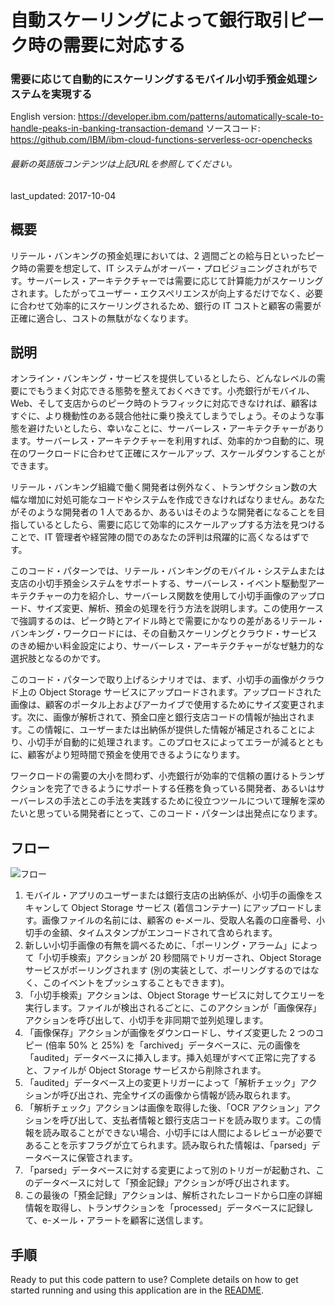 # 自動スケーリングによって銀行取引ピーク時の需要に対応する

### 需要に応じて自動的にスケーリングするモバイル小切手預金処理システムを実現する

English version: https://developer.ibm.com/patterns/automatically-scale-to-handle-peaks-in-banking-transaction-demand
 ソースコード: https://github.com/IBM/ibm-cloud-functions-serverless-ocr-openchecks

###### 最新の英語版コンテンツは上記URLを参照してください。
last_updated: 2017-10-04

 
## 概要

リテール・バンキングの預金処理においては、2 週間ごとの給与日といったピーク時の需要を想定して、IT システムがオーバー・プロビジョニングされがちです。サーバーレス・アーキテクチャーでは需要に応じて計算能力がスケーリングされます。したがってユーザー・エクスペリエンスが向上するだけでなく、必要に合わせて効率的にスケーリングされるため、銀行の IT コストと顧客の需要が正確に適合し、コストの無駄がなくなります。

## 説明

オンライン・バンキング・サービスを提供しているとしたら、どんなレベルの需要にでもうまく対応できる態勢を整えておくべきです。小売銀行がモバイル、Web、そして支店からのピーク時のトラフィックに対応できなければ、顧客はすぐに、より機動性のある競合他社に乗り換えてしまうでしょう。そのような事態を避けたいとしたら、幸いなことに、サーバーレス・アーキテクチャーがあります。サーバーレス・アーキテクチャーを利用すれば、効率的かつ自動的に、現在のワークロードに合わせて正確にスケールアップ、スケールダウンすることができます。

リテール・バンキング組織で働く開発者は例外なく、トランザクション数の大幅な増加に対処可能なコードやシステムを作成できなければなりません。あなたがそのような開発者の 1 人であるか、あるいはそのような開発者になることを目指しているとしたら、需要に応じて効率的にスケールアップする方法を見つけることで、IT 管理者や経営陣の間でのあなたの評判は飛躍的に高くなるはずです。

このコード・パターンでは、リテール・バンキングのモバイル・システムまたは支店の小切手預金システムをサポートする、サーバーレス・イベント駆動型アーキテクチャーの力を紹介し、サーバーレス関数を使用して小切手画像のアップロード、サイズ変更、解析、預金の処理を行う方法を説明します。この使用ケースで強調するのは、ピーク時とアイドル時とで需要にかなりの差があるリテール・バンキング・ワークロードには、その自動スケーリングとクラウド・サービスのきめ細かい料金設定により、サーバーレス・アーキテクチャーがなぜ魅力的な選択肢となるのかです。

このコード・パターンで取り上げるシナリオでは、まず、小切手の画像がクラウド上の Object Storage サービスにアップロードされます。アップロードされた画像は、顧客のポータル上およびアーカイブで使用するためにサイズ変更されます。次に、画像が解析されて、預金口座と銀行支店コードの情報が抽出されます。この情報に、ユーザーまたは出納係が提供した情報が補足されることにより、小切手が自動的に処理されます。このプロセスによってエラーが減るとともに、顧客がより短時間で預金を使用できるようになります。

ワークロードの需要の大小を問わず、小売銀行が効率的で信頼の置けるトランザクションを完了できるようにサポートする任務を負っている開発者、あるいはサーバーレスの手法とこの手法を実践するために役立つツールについて理解を深めたいと思っている開発者にとって、このコード・パターンは出発点になります。

## フロー

![フロー](../../images/Automatically-scale-to-handle-peaks-in-banking-transaction-demand-.png)

1. モバイル・アプリのユーザーまたは銀行支店の出納係が、小切手の画像をスキャンして Object Storage サービス (着信コンテナー) にアップロードします。画像ファイルの名前には、顧客の e-メール、受取人名義の口座番号、小切手の金額、タイムスタンプがエンコードされて含められます。
1. 新しい小切手画像の有無を調べるために、「ポーリング・アラーム」によって「小切手検索」アクションが 20 秒間隔でトリガーされ、Object Storage サービスがポーリングされます (別の実装として、ポーリングするのではなく、このイベントをプッシュすることもできます)。
1. 「小切手検索」アクションは、Object Storage サービスに対してクエリーを実行します。ファイルが検出されるごとに、このアクションが「画像保存」アクションを呼び出して、小切手を非同期で並列処理します。
1. 「画像保存」アクションが画像をダウンロードし、サイズ変更した 2 つのコピー (倍率 50% と 25%) を「archived」データベースに、元の画像を「audited」データベースに挿入します。挿入処理がすべて正常に完了すると、ファイルが Object Storage サービスから削除されます。
1. 「audited」データベース上の変更トリガーによって「解析チェック」アクションが呼び出され、完全サイズの画像から情報が読み取られます。
1. 「解析チェック」アクションは画像を取得した後、「OCR アクション」アクションを呼び出して、支払者情報と銀行支店コードを読み取ります。この情報を読み取ることができない場合、小切手には人間によるレビューが必要であることを示すフラグが立てられます。読み取られた情報は、「parsed」データベースに保管されます。
1. 「parsed」データベースに対する変更によって別のトリガーが起動され、このデータベースに対して「預金記録」アクションが呼び出されます。
1. この最後の「預金記録」アクションは、解析されたレコードから口座の詳細情報を取得し、トランザクションを「processed」データベースに記録して、e-メール・アラートを顧客に送信します。

## 手順

Ready to put this code pattern to use? Complete details on how to get started running and using this application are in the [README](https://github.com/IBM/ibm-cloud-functions-serverless-ocr-openchecks/blob/master/README.md).
